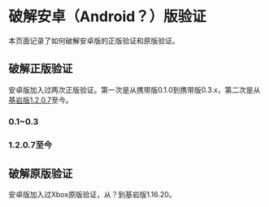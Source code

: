 # 破解安卓（Android？）版验证
本页面记录了如何破解安卓版的正版验证和原版验证。

## 破解正版验证
安卓版加入过两次正版验证。第一次是从携带版0.1.0到携带版0.3.x，第二次是从[基岩版1.2.0.7](https://minecraft.fandom.com/zh/wiki/%E5%9F%BA%E5%B2%A9%E7%89%881.2.0.7)至今。

### 0.1~0.3
### 1.2.0.7至今

## 破解原版验证
安卓版加入过Xbox原版验证，从？到基岩版1.16.20。
